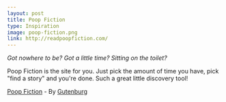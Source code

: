 ```yaml
---
layout: post
title: Poop Fiction
type: Inspiration
image: poop-fiction.png
link: http://readpoopfiction.com/
---
```

_Got nowhere to be? Got a little time? Sitting on the toilet?_

Poop Fiction is the site for you. Just pick the amount of time you have, pick "find a story" and you're done. Such a great little discovery tool!

[Poop Fiction](http://readpoopfiction.com) - By [Gutenburg](http://www.gutenberg.org/)
